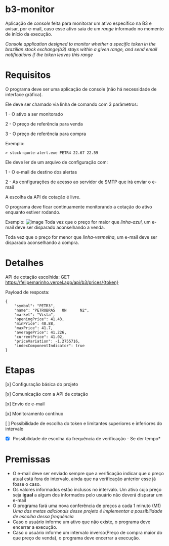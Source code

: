 # b3-monitor
Aplicação de _console_ feita para monitorar um ativo específico na B3 e avisar, por e-mail, caso esse ativo saia de um _range_ informado no momento de início da execução.

_Console application designed to monitor whether a specific token in the brazilian stock exchange(b3) stays within a given range, and send email notifications if the token leaves this range_

# Requisitos
O programa deve ser uma aplicação de console (não há necessidade de interface gráfica).

Ele deve ser chamado via linha de comando com 3 parâmetros:

1 - O ativo a ser monitorado

2 - O preço de referência para venda

3 - O preço de referência para compra

Exemplo:

```> stock-quote-alert.exe PETR4 22.67 22.59``` 

Ele deve ler de um arquivo de configuração com:

1 - O e-mail de destino dos alertas

2 - As configurações de acesso ao servidor de SMTP que irá enviar o e-mail

A escolha da API de cotação é livre.

O programa deve ficar continuamente monitorando a cotação do ativo enquanto estiver rodando.

Exemplo: 
![image](https://github.com/user-attachments/assets/7085cf7b-84fc-43f4-94e0-fc2e55e87226)
Toda vez que o preço for maior que _linha-azul_, um e-mail deve ser disparado aconselhando a venda.

Toda vez que o preço for menor que _linha-vermelha_, um e-mail deve ser disparado aconselhando a compra.


# Detalhes
API de cotação escolhida: GET https://felipemarinho.vercel.app/api/b3/prices/{token}

Payload de resposta:

```
{
    "symbol": "PETR3",
    "name": "PETROBRAS   ON      N2",
    "market": "Vista",
    "openingPrice": 41.43,
    "minPrice": 40.88,
    "maxPrice": 41.7,
    "averagePrice": 41.226,
    "currentPrice": 41.02,
    "priceVariation": -1.2755716,
    "indexComponentIndicator": true
}
```
# Etapas
[x] Configuração básica do projeto

[x] Comunicação com a API de cotação

[x] Envio de e-mail

[x] Monitoramento contínuo

[ ] Possibilidade de escolha do token e limitantes superiores e inferiores do intervalo

*[x] Possibilidade de escolha da frequência de verificação - Se der tempo*

# Premissas

- O e-mail deve ser enviado sempre que a verificação indicar que o preço atual está fora do intervalo, ainda que na verificação anterior esse já fosse o caso.
- Os valores informados estão inclusos no intervalo. Um ativo cujo preço seja **igual** a algum dos informados pelo usuário não deverá disparar um e-mail
- O programa fará uma nova conferência de preços a cada 1 minuto (M1) *Uma das metas adicionais desse projeto é implementar a possibilidade de escolha dessa frequência*
- Caso o usuário informe um ativo que não existe, o programa deve encerrar a execução.
- Caso o usuário informe um intervalo inverso(Preço de compra maior do que preço de venda), o programa deve encerrar a execução.
